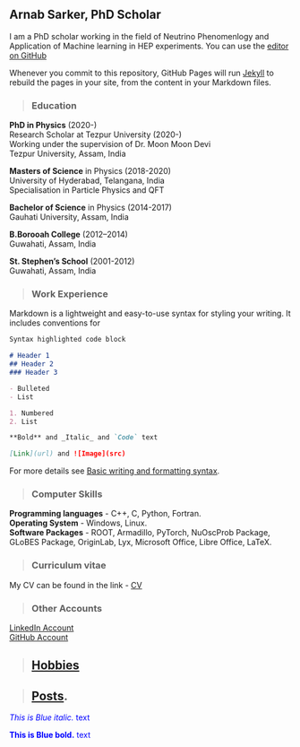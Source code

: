 ## Arnab Sarker, PhD Scholar

I am a PhD scholar working in the field of Neutrino Phenomenlogy and Application of Machine learning in HEP experiments. You can use the [editor on GitHub](https://github.com/Arnab-Sarker/Arnab-Sarker.github.io/edit/main/README.md) 

Whenever you commit to this repository, GitHub Pages will run [Jekyll](https://jekyllrb.com/) to rebuild the pages in your site, from the content in your Markdown files.

>### Education

**PhD in Physics** (2020-)  
Research Scholar at Tezpur University (2020-)  
Working under the supervision of Dr. Moon Moon Devi  
Tezpur University, Assam, India

**Masters of Science** in Physics (2018-2020)  
University of Hyderabad, Telangana, India  
Specialisation in Particle Physics and QFT  

**Bachelor of Science** in Physics (2014-2017)  
Gauhati University, Assam, India  

**B.Borooah College** (2012–2014)  
Guwahati, Assam, India  

**St. Stephen’s School** (2001-2012)  
Guwahati, Assam, India  



>### Work Experience  

Markdown is a lightweight and easy-to-use syntax for styling your writing. It includes conventions for

```markdown
Syntax highlighted code block

# Header 1
## Header 2
### Header 3

- Bulleted
- List

1. Numbered
2. List

**Bold** and _Italic_ and `Code` text

[Link](url) and ![Image](src)
```

For more details see [Basic writing and formatting syntax](https://docs.github.com/en/github/writing-on-github/getting-started-with-writing-and-formatting-on-github/basic-writing-and-formatting-syntax).

>### Computer Skills

**Programming languages** -  C++, C, Python, Fortran.  
**Operating System** - Windows, Linux.  
**Software Packages** - ROOT, Armadillo, PyTorch, NuOscProb Package, GLoBES Package, OriginLab, Lyx, Microsoft Office, Libre Office, LaTeX.  


>### Curriculum vitae

My CV can be found in the link - [CV](https://drive.google.com/file/d/1bTll_sI_UQRcEyGmn32DVg6wCAYm29pt/view?usp=sharing)

>### Other Accounts

[LinkedIn Account](https://www.linkedin.com/in/arnab-sarker-a4086b224/)  
[GitHub Account](https://github.com/Arnab-Sarker)


>## [Hobbies](./hobbies.html)

>## [Posts](./another-page.html).



<span style="color:blue"> *This is Blue italic.* text</span>

<span style="color:blue"> **This is Blue bold.** text</span>
